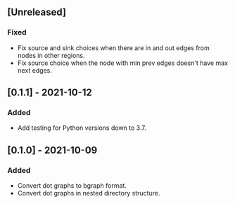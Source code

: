 ## [Unreleased]

### Fixed
- Fix source and sink choices when there are in and out edges from nodes in other regions.
- Fix source choice when the node with min prev edges doesn't have max next edges.

## [0.1.1] - 2021-10-12

### Added
- Add testing for Python versions down to 3.7.

## [0.1.0] - 2021-10-09

### Added
- Convert dot graphs to bgraph format.
- Convert dot graphs in nested directory structure.

